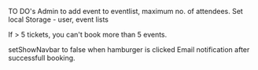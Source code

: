TO DO's
Admin to add event to eventlist, maximum no. of attendees.
Set local Storage - user, event lists

If > 5 tickets, you can't book more than 5 events.

setShowNavbar to false when hamburger is clicked
Email notification after successfull booking.

<!-- If not logged in, can't book, navigate to login first -->

<!-- Handle login as admin/user. -->
<!-- Show different dashboards for different users. -->
